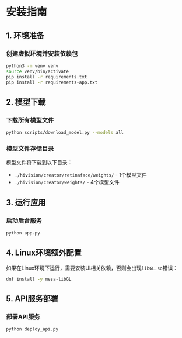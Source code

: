 # 安装指南

## 1. 环境准备

### 创建虚拟环境并安装依赖包

```bash
python3 -m venv venv
source venv/bin/activate
pip install -r requirements.txt
pip install -r requirements-app.txt
```

## 2. 模型下载

### 下载所有模型文件

```bash
python scripts/download_model.py --models all
```

### 模型文件存储目录

模型文件将下载到以下目录：

- `./hivision/creator/retinaface/weights/` - 1个模型文件
- `./hivision/creator/weights/` - 4个模型文件

## 3. 运行应用

### 启动后台服务

```bash
python app.py
```

## 4. Linux环境额外配置

如果在Linux环境下运行，需要安装UI相关依赖，否则会出现`libGL.so`错误：

```bash
dnf install -y mesa-libGL
```

## 5. API服务部署

### 部署API服务

```bash
python deploy_api.py